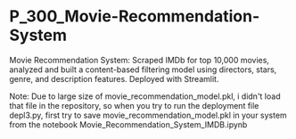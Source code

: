 # P_300_Movie-Recommendation-System
Movie Recommendation System: Scraped IMDb for top 10,000 movies, analyzed and built a content-based filtering model using directors, stars, genre, and description features. Deployed with Streamlit.

Note: Due to large size of movie_recommendation_model.pkl, i didn't load that file in the repository, so when you try to run the deployment file depl3.py, first try to save movie_recommendation_model.pkl in your system from the notebook Movie_Recommendation_System_IMDB.ipynb

